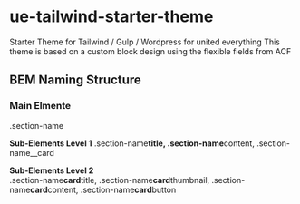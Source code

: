 # ue-tailwind-starter-theme

Starter Theme for Tailwind / Gulp / Wordpress for united everything
This theme is based on a custom block design using the flexible fields from ACF

## BEM Naming Structure

### Main Elmente <section class="section-name"></section>

.section-name

**Sub-Elements Level 1**
.section-name**title, .section-name**content, .section-name\_\_card

**Sub-Elements Level 2**  
.section-name**card**title, .section-name**card**thumbnail, .section-name**card**content, .section-name**card**button
